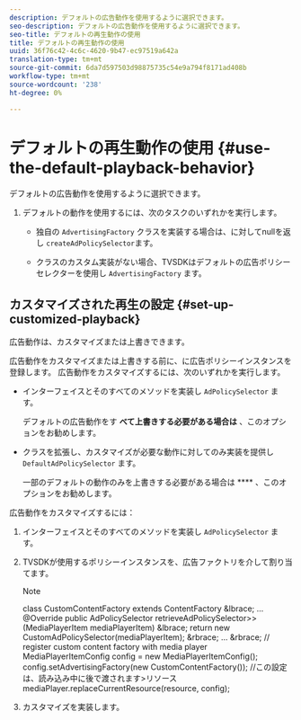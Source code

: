 ```yaml
---
description: デフォルトの広告動作を使用するように選択できます。
seo-description: デフォルトの広告動作を使用するように選択できます。
seo-title: デフォルトの再生動作の使用
title: デフォルトの再生動作の使用
uuid: 36f76c42-4c6c-4620-9b47-ec97519a642a
translation-type: tm+mt
source-git-commit: 6da7d597503d98875735c54e9a794f8171ad408b
workflow-type: tm+mt
source-wordcount: '238'
ht-degree: 0%

---
```



# デフォルトの再生動作の使用 {#use-the-default-playback-behavior}

デフォルトの広告動作を使用するように選択できます。

1. デフォルトの動作を使用するには、次のタスクのいずれかを実行します。

   * 独自の `AdvertisingFactory` クラスを実装する場合は、に対してnullを返し `createAdPolicySelector`ます。

   * クラスのカスタム実装がない場合、TVSDKはデフォルトの広告ポリシーセレクターを使用し `AdvertisingFactory` ます。

## カスタマイズされた再生の設定 {#set-up-customized-playback}

広告動作は、カスタマイズまたは上書きできます。

広告動作をカスタマイズまたは上書きする前に、に広告ポリシーインスタンスを登録します。
広告動作をカスタマイズするには、次のいずれかを実行します。

* インターフェイスとそのすべてのメソッドを実装し `AdPolicySelector` ます。

   デフォルトの広告動作をす **べて上書きする必要がある場合は** 、このオプションをお勧めします。

* クラスを拡張し、カスタマイズが必要な動作に対してのみ実装を提供し `DefaultAdPolicySelector` ます。

   一部のデフォルトの動作のみを上書きする必要がある場合は **** 、このオプションをお勧めします。

広告動作をカスタマイズするには：

1. インターフェイスとそのすべてのメソッドを実装し `AdPolicySelector` ます。
1. TVSDKが使用するポリシーインスタンスを、広告ファクトリを介して割り当てます。

   >[!NOTE]
   >
   >class CustomContentFactory extends ContentFactory &amp;lbrace;
   >...
   >@Override
   >public AdPolicySelector retrieveAdPolicySelector>>(MediaPlayerItem mediaPlayerItem) &amp;lbrace;
   >return new CustomAdPolicySelector(mediaPlayerItem);
   >&amp;rbrace;
   >...
   >&amp;rbrace;
   >// register custom content factory with media player
   >MediaPlayerItemConfig config = new MediaPlayerItemConfig();
   >config.setAdvertisingFactory(new CustomContentFactory());
   >//この設定は、読み込み中に後で渡されます>リソース
   >mediaPlayer.replaceCurrentResource(resource, config);

1. カスタマイズを実装します。

